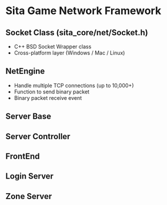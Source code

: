 # Sita Game Network Framework

## Socket Class (sita_core/net/Socket.h)
- C++ BSD Socket Wrapper class
- Cross-platform layer (Windows / Mac / Linux)

## NetEngine
- Handle multiple TCP connections (up to 10,000+)
- Function to send binary packet
- Binary packet receive event

## Server Base

## Server Controller

## FrontEnd

## Login Server

## Zone Server
